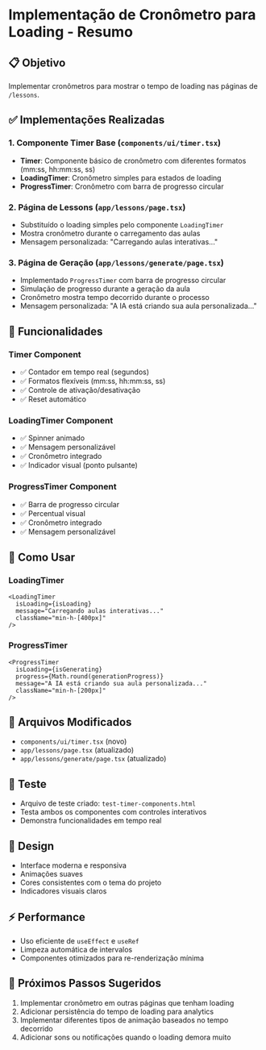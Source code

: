 # Implementação de Cronômetro para Loading - Resumo

## 📋 Objetivo
Implementar cronômetros para mostrar o tempo de loading nas páginas de `/lessons`.

## ✅ Implementações Realizadas

### 1. Componente Timer Base (`components/ui/timer.tsx`)
- **Timer**: Componente básico de cronômetro com diferentes formatos (mm:ss, hh:mm:ss, ss)
- **LoadingTimer**: Cronômetro simples para estados de loading
- **ProgressTimer**: Cronômetro com barra de progresso circular

### 2. Página de Lessons (`app/lessons/page.tsx`)
- Substituído o loading simples pelo componente `LoadingTimer`
- Mostra cronômetro durante o carregamento das aulas
- Mensagem personalizada: "Carregando aulas interativas..."

### 3. Página de Geração (`app/lessons/generate/page.tsx`)
- Implementado `ProgressTimer` com barra de progresso circular
- Simulação de progresso durante a geração da aula
- Cronômetro mostra tempo decorrido durante o processo
- Mensagem personalizada: "A IA está criando sua aula personalizada..."

## 🎯 Funcionalidades

### Timer Component
- ✅ Contador em tempo real (segundos)
- ✅ Formatos flexíveis (mm:ss, hh:mm:ss, ss)
- ✅ Controle de ativação/desativação
- ✅ Reset automático

### LoadingTimer Component
- ✅ Spinner animado
- ✅ Mensagem personalizável
- ✅ Cronômetro integrado
- ✅ Indicador visual (ponto pulsante)

### ProgressTimer Component
- ✅ Barra de progresso circular
- ✅ Percentual visual
- ✅ Cronômetro integrado
- ✅ Mensagem personalizável

## 🚀 Como Usar

### LoadingTimer
```tsx
<LoadingTimer 
  isLoading={isLoading}
  message="Carregando aulas interativas..."
  className="min-h-[400px]"
/>
```

### ProgressTimer
```tsx
<ProgressTimer 
  isLoading={isGenerating}
  progress={Math.round(generationProgress)}
  message="A IA está criando sua aula personalizada..."
  className="min-h-[200px]"
/>
```

## 📁 Arquivos Modificados
- `components/ui/timer.tsx` (novo)
- `app/lessons/page.tsx` (atualizado)
- `app/lessons/generate/page.tsx` (atualizado)

## 🧪 Teste
- Arquivo de teste criado: `test-timer-components.html`
- Testa ambos os componentes com controles interativos
- Demonstra funcionalidades em tempo real

## 🎨 Design
- Interface moderna e responsiva
- Animações suaves
- Cores consistentes com o tema do projeto
- Indicadores visuais claros

## ⚡ Performance
- Uso eficiente de `useEffect` e `useRef`
- Limpeza automática de intervalos
- Componentes otimizados para re-renderização mínima

## 🔧 Próximos Passos Sugeridos
1. Implementar cronômetro em outras páginas que tenham loading
2. Adicionar persistência do tempo de loading para analytics
3. Implementar diferentes tipos de animação baseados no tempo decorrido
4. Adicionar sons ou notificações quando o loading demora muito
